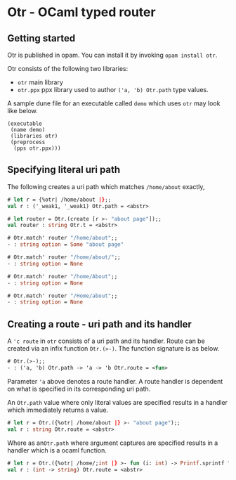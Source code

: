# Otr - OCaml typed router

## Getting started 

Otr is published in opam. You can install it by invoking ```opam install
otr```. 

Otr consists of the following two libraries:
- `otr` main library
- `otr.ppx` ppx library used to author `('a, 'b) Otr.path` type values. 

A sample dune file for an executable called `demo` which uses `otr` may look
like below.

```
(executable
 (name demo)
 (libraries otr)
 (preprocess
  (pps otr.ppx)))
```
## Specifying literal uri path

The following creates a uri path which matches `/home/about` exactly,

```ocaml
# let r = {%otr| /home/about |};;
val r : ('_weak1, '_weak1) Otr.path = <abstr>
```

```ocaml
# let router = Otr.(create [r >- "about page"]);;
val router : string Otr.t = <abstr>

# Otr.match' router "/home/about";;
- : string option = Some "about page"

# Otr.match' router "/home/about/";;
- : string option = None

# Otr.match' router "/home/About";;
- : string option = None

# Otr.match' router "/Home/about";;
- : string option = None
```
## Creating a route - uri path and its handler 

A `'c route` in `otr` consists of a uri path and its handler. Route can be created via an infix function `Otr.(>-)`. The function signature is as below.

```ocaml
# Otr.(>-);;
- : ('a, 'b) Otr.path -> 'a -> 'b Otr.route = <fun>
```
Parameter `'a` above denotes a route handler. A route handler is dependent on what is specified in its corresponding uri path. 

An `Otr.path` value where only literal values are specified results in a
handler which immediately returns a value. 

```ocaml
# let r = Otr.({%otr| /home/about |} >- "about page");;
val r : string Otr.route = <abstr>
```

Where as an`Otr.path` where argument captures are specified results in a handler
which is a ocaml function.

```ocaml
# let r = Otr.({%otr| /home/;int |} >- fun (i: int) -> Printf.sprintf "int: %d" i);;
val r : (int -> string) Otr.route = <abstr>
```

